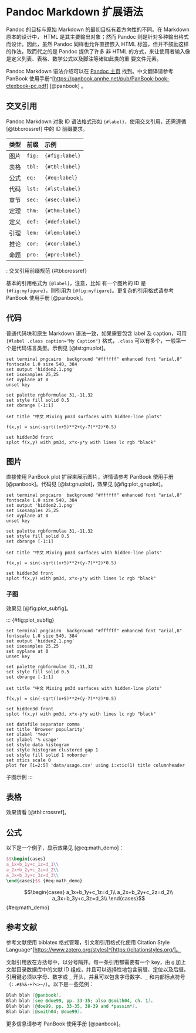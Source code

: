 
# Pandoc Markdown 扩展语法
Pandoc 的目标与原始 Markdown 的最初目标有着方向性的不同。在 Markdown 原本的设计中，
HTML 是其主要输出对象；然而 Pandoc 则是针对多种输出格式而设计。因此，虽然 Pandoc 
同样也允许直接嵌入 HTML 标签，但并不鼓励这样的作法，取而代之的是 Pandoc 提供了许多
非 HTML 的方式，来让使用者输入像是定义列表、表格、数学公式以及脚注等诸如此类的重
要文件元素。

Pandoc Markdown 语法介绍可以在 [Pandoc 主页](http://www.pandoc.org/MANUAL.html#pandocs-markdown) 
找到。中文翻译请参考 PanBook 使用手册^[https://panbook.annhe.net/pub/PanBook-book-ctexbook-pc.pdf] [@panbook] 。

## 交叉引用
Pandoc Markdown 对象 ID 语法格式形如 `{#label}`，使用交叉引用，还需遵循 [@tbl:crossref] 中的 ID 前缀要求。

类型 | 前缀 | 示例
:---|:---|:------
图片| `fig:`|`{#fig:label}`
表格| `tbl:`|`{#tbl:label}`
公式| `eq:` |`{#eq:label}`
代码| `lst:`|`{#lst:label}`
章节| `sec:`|`{#sec:label}`
定理| `thm:`|`{#thm:label}`
定义| `def:`|`{#def:label}`
引理| `lem:`|`{#lem:label}`
推论| `cor:`|`{#cor:label}`
命题| `pro:`|`{#pro:label}`

: 交叉引用前缀规范 {#tbl:crossref}

基本的引用格式为 `[@label]`，注意，比如 有一个图片的 ID 是 `{#fig:myfigure}`，则引用为 `[@fig:myfigure]`。更复杂的引用格式请参考 PanBook 使用手册 [@panbook]。

## 代码
普通代码块和原生 Markdown 语法一致，如果需要包含 label 及 caption，可用 `{#label .class caption="My Caption"}` 格式，`.class` 可以有多个，一般第一个是代码语言类型。示例见 [@lst:gnuplot]。

~~~{#lst:gnuplot .gnuplot caption="Gnuplot 示例代码"}
set terminal pngcairo  background "#ffffff" enhanced font "arial,8" fontscale 1.0 size 540, 384 
set output 'hidden2.1.png'
set isosamples 25,25
set xyplane at 0
unset key

set palette rgbformulae 31,-11,32
set style fill solid 0.5
set cbrange [-1:1]

set title "中文 Mixing pm3d surfaces with hidden-line plots"

f(x,y) = sin(-sqrt((x+5)**2+(y-7)**2)*0.5)

set hidden3d front
splot f(x,y) with pm3d, x*x-y*y with lines lc rgb "black"
~~~

## 图片
直接使用 PanBook plot 扩展来展示图片，详情请参考 PanBook 使用手册 [@panbook]。代码见 [@lst:gnuplot]，效果见 [@fig:plot_gnuplot]。
```{#fig:plot_gnuplot .plot:gnuplot caption="gnuplot 示例" width=70%}
set terminal pngcairo  background "#ffffff" enhanced font "arial,8" fontscale 1.0 size 540, 384 
set output 'hidden2.1.png'
set isosamples 25,25
set xyplane at 0
unset key

set palette rgbformulae 31,-11,32
set style fill solid 0.5
set cbrange [-1:1]

set title "中文 Mixing pm3d surfaces with hidden-line plots"

f(x,y) = sin(-sqrt((x+5)**2+(y-7)**2)*0.5)

set hidden3d front
splot f(x,y) with pm3d, x*x-y*y with lines lc rgb "black"
```
### 子图
效果见 [@fig:plot_subfig]。

::: {#fig:plot_subfig}
```{#fig:sub_gnuplot .plot:gnuplot caption="gnuplot 示例" width=48% subfig=1}
set terminal pngcairo  background "#ffffff" enhanced font "arial,8" fontscale 1.0 size 540, 384 
set output 'hidden2.1.png'
set isosamples 25,25
set xyplane at 0
unset key

set palette rgbformulae 31,-11,32
set style fill solid 0.5
set cbrange [-1:1]

set title "中文 Mixing pm3d surfaces with hidden-line plots"

f(x,y) = sin(-sqrt((x+5)**2+(y-7)**2)*0.5)

set hidden3d front
splot f(x,y) with pm3d, x*x-y*y with lines lc rgb "black"
```
```{#fig:sub_gnuplot2 .plot:gnuplot caption="gnuplot 绘制数据图" width=48% subfig=1}
set datafile separator comma
set title 'Browser popularity'
set xlabel 'Year'
set ylabel '% usage'
set style data histogram
set style histogram clustered gap 1
set style fill solid 1 noborder
set xtics scale 0
plot for [i=2:5] 'data/usage.csv' using i:xtic(1) title columnheader
```

子图示例
:::

## 表格
效果请看 [@tbl:crossref]。

## 公式
以下是一个例子，显示效果见 [@eq:math_demo]：

```latex
$$\begin{cases}
a_1x+b_1y+c_1z=d_1\\
a_2x+b_2y+c_2z=d_2\\
a_3x+b_3y+c_3z=d_3\\
\end{cases}$$ {#eq:math_demo}
```

$$\begin{cases}
a_1x+b_1y+c_1z=d_1\\
a_2x+b_2y+c_2z=d_2\\
a_3x+b_3y+c_3z=d_3\\
\end{cases}$$ {#eq:math_demo}

## 参考文献

参考文献使用 biblatex 格式管理，引文和引用格式化使用 Citation Style Language^[https://www.zotero.org/styles]^[https://citationstyles.org/]。

文献引用放在方括号中，以分号隔开。每一条引用都需要有一个 key，由 `@` 加上文献目录数据库中的文献 ID 组成，并且可以选择性地包含前缀、定位以及后缀。引用键必须以字母、数字或 `_` 开头，并且可以包含字母数字、`_` 和内部标点符号（`:.#$%&-+?<>~/`）。以下是一些范例：

```markdown
Blah blah [@panbook].
Blah blah [see @doe99, pp. 33-35; also @smith04, ch. 1].
Blah blah [@doe99, pp. 33-35, 38-39 and *passim*].
Blah blah [@smith04; @doe99].
```

更多信息请参考 PanBook 使用手册 [@panbook]。
